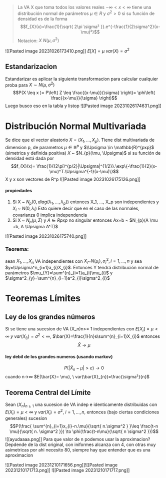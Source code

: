 > La VA X que toma todos los valores reales $-\infty<x<\infty$ tiene una distribución normal de parámetros $\mu \in R$ y $\sigma^2>0$ si su función de densidad es de la forma $$f_{X}(x)=\frac{1}{\sqrt{ 2\pi \sigma² }}.e^{-\frac{1}{2\sigma^2}(x-\mu)²}$$
> Notacion: $X ~ N(\mu, \sigma^2)$

![[Pasted image 20231026173410.png]]
$E[X]=\mu$
$var(X)=\sigma^2$
## Estandarizacion
Estandarizar es aplicar la siguiente transformacion para calcular cualquier proba para $X \sim N(\mu, \sigma^2)$
$$P(X \leq x )= P\left( Z \leq \frac{{x-\mu}}{\sigma} \right)= \phi\left( \frac{{x-\mu}}{\sigma} \right)$$ Luego busco eso en la tabla y listop
![[Pasted image 20231026174631.png]]

# Distribución Normal Multivariada

Se dice que el vector aleatorio $X=(X_1, ..., X_p)$. Tiene dist multivariada de dimension p, de parametros $\mu \in \mathbb{R}^p$ y $\Upsigma \in \mathbb{R}^{pxp}$ (simetrica y definida positiva) $X$ ~ $N_{p}(\mu, \Upsigma)$ si su función de densidad está dada por $$f_{X}(x)= \frac{1}{(2\pi)^{p/2}|\Upsigma|^{1/2}}.\exp\{-\frac{1}{2}(x-\mu)^T.\Upsigma^{-1}(x-\mu)\}$$X y x son vectores de R^p
 ![[Pasted image 20231026175126.png]]

#### propiedades
1. Si X ~ $N_p(0, diag(\lambda_1, ..., \lambda_p))$ entonces X_1, ..., X_p son independientes y $X_i$ ~ $N(0, \lambda_i)$ Esto quiere decir que en el caso de las normales, covarianza 0 implica independencia
2. Si X ~ $N_{p}(\mu, \Sigma)$ y $A \in R{pxp}$ no singular entonces Ax+b ~ $N_{p}(A \mu +b, A \Upsigma A^T)$ 

![[Pasted image 20231026175740.png]]

### Teorema:
sean $X_{1}, \dots, X_{n}$ VA independientes con $X_{i}$~$N(\mu_{i}), \sigma^2_{i}, i = 1, \dots, n$ y sea $y=\Upsigma^n_{i=1}a_{i}X_{i}$. Entonces Y tendrá distribución normal de parámetros $\mu_{Y}=\sum^{n}_{i=1}a_{i}\mu_{i}$ y $\sigma^2_{y}=\sum^{n}_{i=1}a^2_{i}\sigma^2_{i}$

# Teoremas Límites
## Ley de los grandes números
Si se tiene una sucesion de VA (X_n)n>= 1 independientes con $E[X_i]=\mu < \infty \ y\ var(X_{i)})=\sigma^2<\infty$, $\bar{X}=\frac{1}{n}s\sum^{n}_{i=1}X_{i}$ entonces 
$$\bar{X}\to \mu$$
#### ley debil de los grandes numeros (usando markov)
$$P(|\bar{X}_{n}-\mu|>\varepsilon)\to{0}$$ cuando n->$\infty$
$E(\bar{X}= \mu), \ var(\bar{X}_{n})=\frac{\sigma²}{n}$


## Teorema Central del Límite
Sean $(X_{n})_{n\geq 1}$ una sucesion de VA indep e identicamente distribuidas con $E(X_{i})=\mu<\infty$ y $var(X_i)=\sigma^2$, $i=1,\dots, n$, entonces (bajo ciertas condiciones generales)
sucesion
$$P(\frac{ \sum^{n}_{i=1}x_{i}-n.\mu}{\sqrt{ n.\sigma^2 } }\leq \frac{t-n \mu}{\sqrt{ n. \sigma^2 }}) \to \phi(\frac{t-n\mu}{\sqrt{ n \sigma^2 }})$$
![[ayudaaaa.png]]
Para que valor de n podemos usar la aproximacion?
Depdende de la dist original, con iniformes alcanza con 4, con otras muy asimetricas por ahi necesito 80, siempre hay que entender que es una aproximacion


![[Pasted image 20231210171656.png]]![[Pasted image 20231210171713.png]]
![[Pasted image 20231210171717.png]]